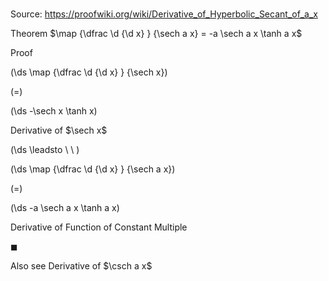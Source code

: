 # 

Source: https://proofwiki.org/wiki/Derivative_of_Hyperbolic_Secant_of_a_x

Theorem
$\map {\dfrac \d {\d x} } {\sech a x} = -a \sech a x \tanh a x$


Proof













\(\ds \map {\dfrac \d {\d x} } {\sech x}\)

\(=\)







\(\ds -\sech x \tanh x\)





Derivative of $\sech x$








\(\ds \leadsto \ \ \)





\(\ds \map {\dfrac \d {\d x} } {\sech a x}\)

\(=\)







\(\ds -a \sech a x \tanh a x\)





Derivative of Function of Constant Multiple



$\blacksquare$


Also see
Derivative of $\csch a x$




